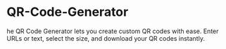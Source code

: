 # QR-Code-Generator
he QR Code Generator lets you create custom QR codes with ease. Enter URLs or text, select the size, and download your QR codes instantly.
